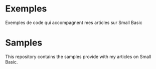 # Exemples
Exemples de code qui accompagnent mes articles sur Small Basic

# Samples
This repository contains the samples provide with my articles on Small Basic.
